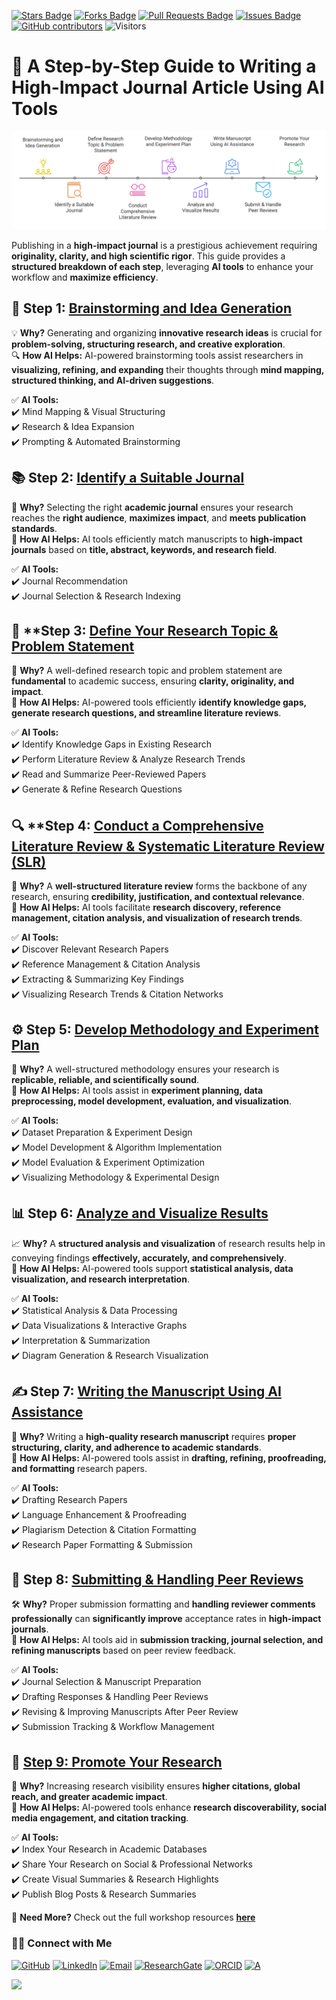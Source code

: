 <a href="https://github.com/drshahizan/short-course/stargazers"><img src="https://img.shields.io/github/stars/drshahizan/short-course" alt="Stars Badge"/></a>
<a href="https://github.com/drshahizan/short-course/network/members"><img src="https://img.shields.io/github/forks/drshahizan/short-course" alt="Forks Badge"/></a>
<a href="https://github.com/drshahizan/short-course/pulls"><img src="https://img.shields.io/github/issues-pr/drshahizan/short-course" alt="Pull Requests Badge"/></a>
<a href="https://github.com/drshahizan/short-course"><img src="https://img.shields.io/github/issues/drshahizan/short-course" alt="Issues Badge"/></a>
<a href="https://github.com/drshahizan/short-course/graphs/contributors"><img alt="GitHub contributors" src="https://img.shields.io/github/contributors/drshahizan/short-course?color=2b9348"></a>
![Visitors](https://api.visitorbadge.io/api/visitors?path=https%3A%2F%2Fgithub.com%2Fdrshahizan%2Fshort-course&labelColor=%23d9e3f0&countColor=%23697689&style=flat)


# 📌 A Step-by-Step Guide to Writing a **High-Impact Journal Article** Using AI Tools  

[![Dr Shahizan AI Tools](article_ai.png)](https://github.com/drshahizan/short-course/blob/main/workshop/25AIwriting)  

Publishing in a **high-impact journal** is a prestigious achievement requiring **originality, clarity, and high scientific rigor**. This guide provides a **structured breakdown of each step**, leveraging **AI tools** to enhance your workflow and **maximize efficiency**.  

## 📝 Step 1: [Brainstorming and Idea Generation](../brain)  

💡 **Why?** Generating and organizing **innovative research ideas** is crucial for **problem-solving, structuring research, and creative exploration**.  
🔍 **How AI Helps:** AI-powered brainstorming tools assist researchers in **visualizing, refining, and expanding** their thoughts through **mind mapping, structured thinking, and AI-driven suggestions**.  

✅ **AI Tools:**  
✔️ Mind Mapping & Visual Structuring  
✔️ Research & Idea Expansion  
✔️ Prompting & Automated Brainstorming  

## 📚 Step 2: [Identify a Suitable Journal](../journal)  

📌 **Why?** Selecting the right **academic journal** ensures your research reaches the **right audience**, **maximizes impact**, and **meets publication standards**.  
🤖 **How AI Helps:** AI tools efficiently match manuscripts to **high-impact journals** based on **title, abstract, keywords, and research field**.  

✅ **AI Tools:**  
✔️ Journal Recommendation  
✔️ Journal Selection & Research Indexing  

## 🎯 **Step 3: [Define Your Research Topic & Problem Statement](../research)  

🎯 **Why?** A well-defined research topic and problem statement are **fundamental** to academic success, ensuring **clarity, originality, and impact**.  
🤖 **How AI Helps:** AI-powered tools efficiently **identify knowledge gaps, generate research questions, and streamline literature reviews**.  

✅ **AI Tools:**  
✔️ Identify Knowledge Gaps in Existing Research  
✔️ Perform Literature Review & Analyze Research Trends  
✔️ Read and Summarize Peer-Reviewed Papers  
✔️ Generate & Refine Research Questions  

## 🔍 **Step 4: [Conduct a Comprehensive Literature Review & Systematic Literature Review (SLR)](../lr)  

📖 **Why?** A **well-structured literature review** forms the backbone of any research, ensuring **credibility, justification, and contextual relevance**.  
🤖 **How AI Helps:** AI tools facilitate **research discovery, reference management, citation analysis, and visualization of research trends**.  

✅ **AI Tools:**  
✔️ Discover Relevant Research Papers  
✔️ Reference Management & Citation Analysis  
✔️ Extracting & Summarizing Key Findings  
✔️ Visualizing Research Trends & Citation Networks  

## ⚙️ Step 5: [Develop Methodology and Experiment Plan](../methodology)  

📌 **Why?** A well-structured methodology ensures your research is **replicable, reliable, and scientifically sound**.  
🤖 **How AI Helps:** AI tools assist in **experiment planning, data preprocessing, model development, evaluation, and visualization**.  

✅ **AI Tools:**  
✔️ Dataset Preparation & Experiment Design  
✔️ Model Development & Algorithm Implementation  
✔️ Model Evaluation & Experiment Optimization  
✔️ Visualizing Methodology & Experimental Design  

## 📊 Step 6: [Analyze and Visualize Results](../analysis)  

📈 **Why?** A **structured analysis and visualization** of research results help in conveying findings **effectively, accurately, and comprehensively**.  
🤖 **How AI Helps:** AI-powered tools support **statistical analysis, data visualization, and research interpretation**.  

✅ **AI Tools:**  
✔️ Statistical Analysis & Data Processing  
✔️ Data Visualizations & Interactive Graphs  
✔️ Interpretation & Summarization  
✔️ Diagram Generation & Research Visualization  

## ✍️ Step 7: [Writing the Manuscript Using AI Assistance](../write)  

📝 **Why?** Writing a **high-quality research manuscript** requires **proper structuring, clarity, and adherence to academic standards**.  
🤖 **How AI Helps:** AI-powered tools assist in **drafting, refining, proofreading, and formatting** research papers.  

✅ **AI Tools:**  
✔️ Drafting Research Papers  
✔️ Language Enhancement & Proofreading  
✔️ Plagiarism Detection & Citation Formatting  
✔️ Research Paper Formatting & Submission  

## 📑 Step 8: [Submitting & Handling Peer Reviews](../submit)  

🛠️ **Why?** Proper submission formatting and **handling reviewer comments professionally** can **significantly improve** acceptance rates in **high-impact journals**.  
🤖 **How AI Helps:** AI tools aid in **submission tracking, journal selection, and refining manuscripts** based on peer review feedback.  

✅ **AI Tools:**  
✔️ Journal Selection & Manuscript Preparation  
✔️ Drafting Responses & Handling Peer Reviews  
✔️ Revising & Improving Manuscripts After Peer Review  
✔️ Submission Tracking & Workflow Management  

## 🚀 [Step 9: Promote Your Research](../promote)  

📢 **Why?** Increasing research visibility ensures **higher citations, global reach, and greater academic impact**.  
🤖 **How AI Helps:** AI-powered tools enhance **research discoverability, social media engagement, and citation tracking**.  

✅ **AI Tools:**  
✔️ Index Your Research in Academic Databases  
✔️ Share Your Research on Social & Professional Networks  
✔️ Create Visual Summaries & Research Highlights  
✔️ Publish Blog Posts & Research Summaries  

🔗 **Need More?** Check out the full workshop resources **[here](https://github.com/drshahizan/short-course/blob/main/workshop/25AIwriting)**  

### 🙌🏻 Connect with Me
<p align="left">
    <a href="https://github.com/drshahizan" target="_blank"><img alt="GitHub" src="https://img.shields.io/badge/-@drshahizan-181717?style=flat-square&logo=GitHub&logoColor=white"></a>
    <a href="https://www.linkedin.com/in/drshahizan" target="_blank"><img alt="LinkedIn" src="https://img.shields.io/badge/-drshahizan-blue?style=flat-square&logo=Linkedin&logoColor=white&link=https://www.linkedin.com/in/drshahizan/"></a>
    <a href="mailto:shahizan@utm.my" target="_blank"><img alt="Email" src="https://img.shields.io/badge/-shahizan@utm.my-c14438?style=flat-square&logo=Gmail&logoColor=white&link=mailto:shahizan@utm.my.com"></a>
    <a href="https://www.researchgate.net/profile/Mohd-Othman-28" target="_blank"><img alt="ResearchGate" src="https://img.shields.io/badge/-ResearchGate-00CCBB?style=flat-square&logo=ResearchGate&logoColor=white"></a>
    <a href="https://orcid.org/0000-0003-4261-1873" target="_blank"><img alt="ORCID" src="https://img.shields.io/badge/-ORCID-A6CE39?style=flat-square&logo=ORCID&logoColor=white"></a> 
 <a href="https://visitorbadge.io/status?path=https%3A%2F%2Fgithub.com%2Fdrshahizan" target="_blank"><img alt="A" src="https://api.visitorbadge.io/api/visitors?path=https%3A%2F%2Fgithub.com%2Fdrshahizan&labelColor=%23697689&countColor=%23555555&style=plastic"></a>
 
![](https://hit.yhype.me/github/profile?user_id=81284918)
</p>

